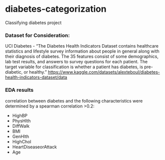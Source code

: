 # diabetes-categorization
Classifying diabetes project


### Dataset for Consideration:
UCI Diabetes - “The Diabetes Health Indicators Dataset contains healthcare statistics and lifestyle survey information about people in general along with their diagnosis of diabetes. The 35 features consist of some demographics, lab test results, and answers to survey questions for each patient. The target variable for classification is whether a patient has diabetes, is pre-diabetic, or healthy.”
https://www.kaggle.com/datasets/alexteboul/diabetes-health-indicators-dataset/data



### EDA results
correlation between diabetes and the following characteristics were determined by a spearman correlation >0.2:
 - HighBP
 - PhysHlth
 - DiffWalk
 - BMI
 - GenHlth
 - HighChol
 - HeartDiseaseorAttack
 - Age